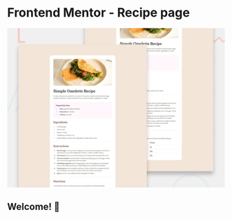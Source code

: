 # Frontend Mentor - Recipe page

![Design preview for the Recipe page coding challenge](./design/preview.jpg)

## Welcome! 👋
